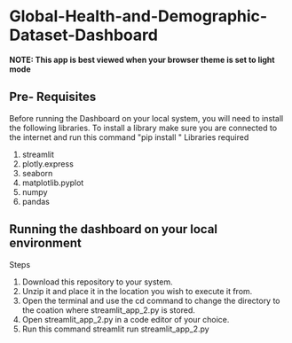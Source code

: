 # Global-Health-and-Demographic-Dataset-Dashboard

<b> NOTE: This app is best viewed when your browser theme is set to light mode </b>

## Pre- Requisites
Before running the Dashboard on your local system, you will need to install the following libraries.
To install a library make sure you are connected to the internet and run this command "pip install <insert name of library>"
Libraries required
1) streamlit
2) plotly.express
3) seaborn
4) matplotlib.pyplot
5) numpy
6) pandas

## Running the dashboard on your local environment
Steps
1) Download this repository to your system.
2) Unzip it and place it in the location you wish to execute it from.
3) Open the terminal and use the cd command to change the directory to the coation where streamlit_app_2.py is stored.
4) Open streamlit_app_2.py in a code editor of your choice.
5)  Run this command streamlit run streamlit_app_2.py
